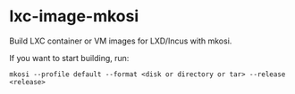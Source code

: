 # lxc-image-mkosi

Build LXC container or VM images for LXD/Incus with mkosi.

If you want to start building, run:

```
mkosi --profile default --format <disk or directory or tar> --release <release>
```
